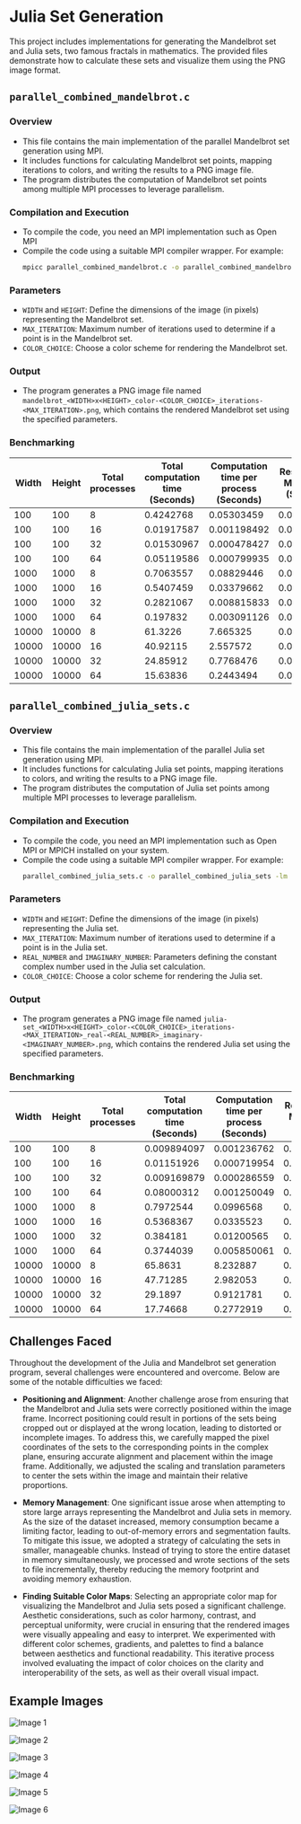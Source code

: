 # Julia Set Generation

This project includes implementations for generating the Mandelbrot set and Julia sets, two famous fractals in mathematics. The provided files demonstrate how to calculate these sets and visualize them using the PNG image format.

## `parallel_combined_mandelbrot.c`

### Overview

- This file contains the main implementation of the parallel Mandelbrot set generation using MPI.
- It includes functions for calculating Mandelbrot set points, mapping iterations to colors, and writing the results to a PNG image file.
- The program distributes the computation of Mandelbrot set points among multiple MPI processes to leverage parallelism.

### Compilation and Execution

- To compile the code, you need an MPI implementation such as Open MPI
- Compile the code using a suitable MPI compiler wrapper. For example:
  ```bash
  mpicc parallel_combined_mandelbrot.c -o parallel_combined_mandelbrot -lm -lpng
  ```

### Parameters

- `WIDTH` and `HEIGHT`: Define the dimensions of the image (in pixels) representing the Mandelbrot set.
- `MAX_ITERATION`: Maximum number of iterations used to determine if a point is in the Mandelbrot set.
- `COLOR_CHOICE`: Choose a color scheme for rendering the Mandelbrot set.

### Output

- The program generates a PNG image file named `mandelbrot_<WIDTH>x<HEIGHT>_color-<COLOR_CHOICE>_iterations-<MAX_ITERATION>.png`, which contains the rendered Mandelbrot set using the specified parameters.

### Benchmarking

| Width | Height | Total processes | Total computation time (Seconds) | Computation time per process (Seconds) | Resolution of MPI_Wtime (Seconds) |
| ----- | ------ | --------------- | -------------------------------- | -------------------------------------- | --------------------------------- |
| 100   | 100    | 8               | 0.4242768                        | 0.05303459                             | 0.000000001                       |
| 100   | 100    | 16              | 0.01917587                       | 0.001198492                            | 0.000000001                       |
| 100   | 100    | 32              | 0.01530967                       | 0.000478427                            | 0.000000001                       |
| 100   | 100    | 64              | 0.05119586                       | 0.000799935                            | 0.000000001                       |
| 1000  | 1000   | 8               | 0.7063557                        | 0.08829446                             | 0.000000001                       |
| 1000  | 1000   | 16              | 0.5407459                        | 0.03379662                             | 0.000000001                       |
| 1000  | 1000   | 32              | 0.2821067                        | 0.008815833                            | 0.000000001                       |
| 1000  | 1000   | 64              | 0.197832                         | 0.003091126                            | 0.000000001                       |
| 10000 | 10000  | 8               | 61.3226                          | 7.665325                               | 0.000000001                       |
| 10000 | 10000  | 16              | 40.92115                         | 2.557572                               | 0.000000001                       |
| 10000 | 10000  | 32              | 24.85912                         | 0.7768476                              | 0.000000001                       |
| 10000 | 10000  | 64              | 15.63836                         | 0.2443494                              | 0.000000001                       |

## `parallel_combined_julia_sets.c`

### Overview

- This file contains the main implementation of the parallel Julia set generation using MPI.
- It includes functions for calculating Julia set points, mapping iterations to colors, and writing the results to a PNG image file.
- The program distributes the computation of Julia set points among multiple MPI processes to leverage parallelism.

### Compilation and Execution

- To compile the code, you need an MPI implementation such as Open MPI or MPICH installed on your system.
- Compile the code using a suitable MPI compiler wrapper. For example:
  ```bash
  parallel_combined_julia_sets.c -o parallel_combined_julia_sets -lm -lpng
  ```

### Parameters

- `WIDTH` and `HEIGHT`: Define the dimensions of the image (in pixels) representing the Julia set.
- `MAX_ITERATION`: Maximum number of iterations used to determine if a point is in the Julia set.
- `REAL_NUMBER` and `IMAGINARY_NUMBER`: Parameters defining the constant complex number used in the Julia set calculation.
- `COLOR_CHOICE`: Choose a color scheme for rendering the Julia set.

### Output

- The program generates a PNG image file named `julia-set_<WIDTH>x<HEIGHT>_color-<COLOR_CHOICE>_iterations-<MAX_ITERATION>_real-<REAL_NUMBER>_imaginary-<IMAGINARY_NUMBER>.png`, which contains the rendered Julia set using the specified parameters.

### Benchmarking

| Width | Height | Total processes | Total computation time (Seconds) | Computation time per process (Seconds) | Resolution of MPI_Wtime (Seconds) | Real Number | Imaginary Number |
| ----- | ------ | --------------- | -------------------------------- | -------------------------------------- | --------------------------------- | ----------- | ---------------- |
| 100   | 100    | 8               | 0.009894097                      | 0.001236762                            | 0.000000001                       | \-0.8       | \-0.089          |
| 100   | 100    | 16              | 0.01151926                       | 0.000719954                            | 0.000000001                       | \-0.8       | \-0.089          |
| 100   | 100    | 32              | 0.009169879                      | 0.000286559                            | 0.000000001                       | \-0.8       | \-0.089          |
| 100   | 100    | 64              | 0.08000312                       | 0.001250049                            | 0.000000001                       | \-0.8       | \-0.089          |
| 1000  | 1000   | 8               | 0.7972544                        | 0.0996568                              | 0.000000001                       | \-0.8       | \-0.089          |
| 1000  | 1000   | 16              | 0.5368367                        | 0.0335523                              | 0.000000001                       | \-0.8       | \-0.089          |
| 1000  | 1000   | 32              | 0.384181                         | 0.01200565                             | 0.000000001                       | \-0.8       | \-0.089          |
| 1000  | 1000   | 64              | 0.3744039                        | 0.005850061                            | 0.000000001                       | \-0.8       | \-0.089          |
| 10000 | 10000  | 8               | 65.8631                          | 8.232887                               | 0.000000001                       | \-0.8       | \-0.089          |
| 10000 | 10000  | 16              | 47.71285                         | 2.982053                               | 0.000000001                       | \-0.8       | \-0.089          |
| 10000 | 10000  | 32              | 29.1897                          | 0.9121781                              | 0.000000001                       | \-0.8       | \-0.089          |
| 10000 | 10000  | 64              | 17.74668                         | 0.2772919                              | 0.000000001                       | \-0.8       | \-0.089          |


## Challenges Faced

Throughout the development of the Julia and Mandelbrot set generation program, several challenges were encountered and overcome. Below are some of the notable difficulties we faced:

- **Positioning and Alignment**:  Another challenge arose from ensuring that the Mandelbrot and Julia sets were correctly positioned within the image frame. Incorrect positioning could result in portions of the sets being cropped out or displayed at the wrong location, leading to distorted or incomplete images. To address this, we carefully mapped the pixel coordinates of the sets to the corresponding points in the complex plane, ensuring accurate alignment and placement within the image frame. Additionally, we adjusted the scaling and translation parameters to center the sets within the image and maintain their relative proportions.

- **Memory Management**: One significant issue arose when attempting to store large arrays representing the Mandelbrot and Julia sets in memory. As the size of the dataset increased, memory consumption became a limiting factor, leading to out-of-memory errors and segmentation faults. To mitigate this issue, we adopted a strategy of calculating the sets in smaller, manageable chunks. Instead of trying to store the entire dataset in memory simultaneously, we processed and wrote sections of the sets to file incrementally, thereby reducing the memory footprint and avoiding memory exhaustion.

- **Finding Suitable Color Maps**: Selecting an appropriate color map for visualizing the Mandelbrot and Julia sets posed a significant challenge. Aesthetic considerations, such as color harmony, contrast, and perceptual uniformity, were crucial in ensuring that the rendered images were visually appealing and easy to interpret. We experimented with different color schemes, gradients, and palettes to find a balance between aesthetics and functional readability. This iterative process involved evaluating the impact of color choices on the clarity and interoperability of the sets, as well as their overall visual impact.

## Example Images

![Image 1](github_assets/output_10000x10000_color-1_iterations-1000.png)

![Image 2](github_assets/output_10000x10000_color-1_iterations-1000_real--0.800000_imaginary-0.156000.png)

![Image 3](github_assets/output_1000x1000_color-16_iterations-1000_real--0.800000_imaginary--0.177000.png)

![Image 4](github_assets/output_1000x1000_color-14_iterations-1000_real--0.800000_imaginary--0.098000.png)

![Image 5](github_assets/output_1000x1000_color-3_iterations-1000_real--0.800000_imaginary--0.156000.png)

![Image 6](github_assets/output_1000x1000_color-1_iterations-1000_real--0.726990_imaginary-0.188990.png)